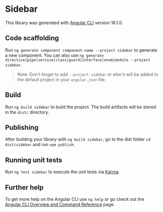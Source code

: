 # Sidebar

This library was generated with [Angular CLI](https://github.com/angular/angular-cli) version 16.1.0.

## Code scaffolding

Run `ng generate component component-name --project sidebar` to generate a new component. You can also use `ng generate directive|pipe|service|class|guard|interface|enum|module --project sidebar`.
> Note: Don't forget to add `--project sidebar` or else it will be added to the default project in your `angular.json` file. 

## Build

Run `ng build sidebar` to build the project. The build artifacts will be stored in the `dist/` directory.

## Publishing

After building your library with `ng build sidebar`, go to the dist folder `cd dist/sidebar` and run `npm publish`.

## Running unit tests

Run `ng test sidebar` to execute the unit tests via [Karma](https://karma-runner.github.io).

## Further help

To get more help on the Angular CLI use `ng help` or go check out the [Angular CLI Overview and Command Reference](https://angular.io/cli) page.

